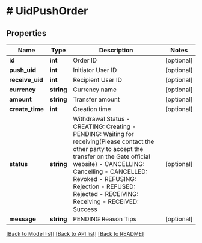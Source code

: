 # # UidPushOrder

## Properties

Name | Type | Description | Notes
------------ | ------------- | ------------- | -------------
**id** | **int** | Order ID | [optional] 
**push_uid** | **int** | Initiator User ID | [optional] 
**receive_uid** | **int** | Recipient User ID | [optional] 
**currency** | **string** | Currency name | [optional] 
**amount** | **string** | Transfer amount | [optional] 
**create_time** | **int** | Creation time | [optional] 
**status** | **string** | Withdrawal Status  - CREATING: Creating - PENDING: Waiting for receiving(Please contact the other party to accept the transfer on the Gate official website) - CANCELLING: Cancelling - CANCELLED: Revoked - REFUSING: Rejection - REFUSED: Rejected - RECEIVING: Receiving - RECEIVED: Success | [optional] 
**message** | **string** | PENDING Reason Tips | [optional] 

[[Back to Model list]](../../README.md#documentation-for-models) [[Back to API list]](../../README.md#documentation-for-api-endpoints) [[Back to README]](../../README.md)
